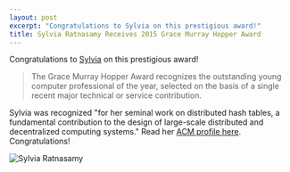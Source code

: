 ```yaml
---
layout: post
excerpt: "Congratulations to Sylvia on this prestigious award!"
title: Sylvia Ratnasamy Receives 2015 Grace Murray Hopper Award
---
```

Congratulations to [Sylvia](http://cs.berkeley.edu/~sylvia) on this prestigious award! 

> The Grace Murray Hopper Award recognizes the outstanding young computer professional of the year, selected on the basis of a single recent major technical or service contribution.  

Sylvia was recognized "for her seminal work on distributed hash tables, a fundamental contribution to the design of large-scale distributed and decentralized computing systems." Read her [ACM profile here](http://awards.acm.org/award_winners/ratnasamy_3303665.cfm). Congratulations!

![Sylvia Ratnasamy](/static/img/people/ratnasamy.jpg)
